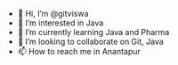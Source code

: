 - 👋 Hi, I’m @gitviswa
- 👀 I’m interested in Java
- 🌱 I’m currently learning Java and Pharma
- 💞️ I’m looking to collaborate on Git, Java
- 📫 How to reach me in Anantapur

<!---
gitviswa/gitviswa is a ✨ special ✨ repository because its `README.md` (this file) appears on your GitHub profile.
You can click the Preview link to take a look at your changes.
--->
